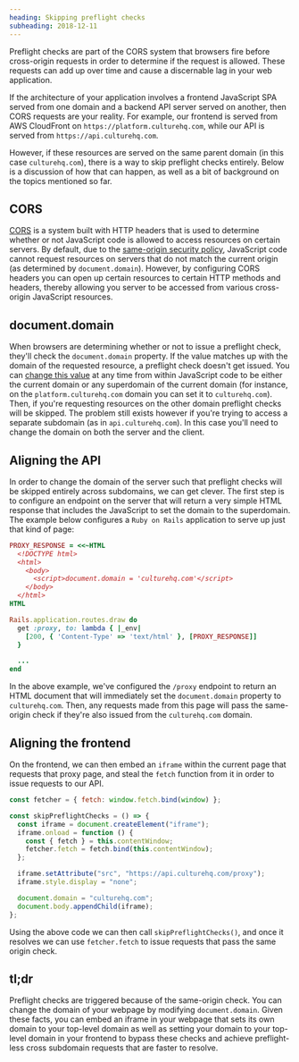 ```yaml
---
heading: Skipping preflight checks
subheading: 2018-12-11
---
```


Preflight checks are part of the CORS system that browsers fire before cross-origin requests in order to determine if the request is allowed. These requests can add up over time and cause a discernable lag in your web application.

If the architecture of your application involves a frontend JavaScript SPA served from one domain and a backend API server served on another, then CORS requests are your reality. For example, our frontend is served from AWS CloudFront on `https://platform.culturehq.com`, while our API is served from `https://api.culturehq.com`.

However, if these resources are served on the same parent domain (in this case `culturehq.com`), there is a way to skip preflight checks entirely. Below is a discussion of how that can happen, as well as a bit of background on the topics mentioned so far.

## CORS

[CORS](https://developer.mozilla.org/en-US/docs/Glossary/CORS) is a system built with HTTP headers that is used to determine whether or not JavaScript code is allowed to access resources on certain servers. By default, due to the [same-origin security policy](https://developer.mozilla.org/en-US/docs/Web/Security/Same-origin_policy), JavaScript code cannot request resources on servers that do not match the current origin (as determined by `document.domain`). However, by configuring CORS headers you can open up certain resources to certain HTTP methods and headers, thereby allowing you server to be accessed from various cross-origin JavaScript resources.

## document.domain

When browsers are determining whether or not to issue a preflight check, they'll check the `document.domain` property. If the value matches up with the domain of the requested resource, a preflight check doesn't get issued. You can [change this value](https://developer.mozilla.org/en-US/docs/Web/Security/Same-origin_policy#Changing_origin) at any time from within JavaScript code to be either the current domain or any superdomain of the current domain (for instance, on the `platform.culturehq.com` domain you can set it to `culturehq.com`). Then, if you're requesting resources on the other domain preflight checks will be skipped. The problem still exists however if you're trying to access a separate subdomain (as in `api.culturehq.com`). In this case you'll need to change the domain on both the server and the client.

## Aligning the API

In order to change the domain of the server such that preflight checks will be skipped entirely across subdomains, we can get clever. The first step is to configure an endpoint on the server that will return a very simple HTML response that includes the JavaScript to set the domain to the superdomain. The example below configures a `Ruby on Rails` application to serve up just that kind of page:

```ruby
PROXY_RESPONSE = <<~HTML
  <!DOCTYPE html>
  <html>
    <body>
      <script>document.domain = 'culturehq.com'</script>
    </body>
  </html>
HTML

Rails.application.routes.draw do
  get :proxy, to: lambda { |_env|
    [200, { 'Content-Type' => 'text/html' }, [PROXY_RESPONSE]]
  }

  ...
end
```

In the above example, we've configured the `/proxy` endpoint to return an HTML document that will immediately set the `document.domain` property to `culturehq.com`. Then, any requests made from this page will pass the same-origin check if they're also issued from the `culturehq.com` domain.

## Aligning the frontend

On the frontend, we can then embed an `iframe` within the current page that requests that proxy page, and steal the `fetch` function from it in order to issue requests to our API.

```javascript
const fetcher = { fetch: window.fetch.bind(window) };

const skipPreflightChecks = () => {
  const iframe = document.createElement("iframe");
  iframe.onload = function () {
    const { fetch } = this.contentWindow;
    fetcher.fetch = fetch.bind(this.contentWindow);
  };

  iframe.setAttribute("src", "https://api.culturehq.com/proxy");
  iframe.style.display = "none";

  document.domain = "culturehq.com";
  document.body.appendChild(iframe);
};
```

Using the above code we can then call `skipPreflightChecks()`, and once it resolves we can use `fetcher.fetch` to issue requests that pass the same origin check.

## tl;dr

Preflight checks are triggered because of the same-origin check. You can change the domain of your webpage by modifying `document.domain`. Given these facts, you can embed an iframe in your webpage that sets its own domain to your top-level domain as well as setting your domain to your top-level domain in your frontend to bypass these checks and achieve preflight-less cross subdomain requests that are faster to resolve.
